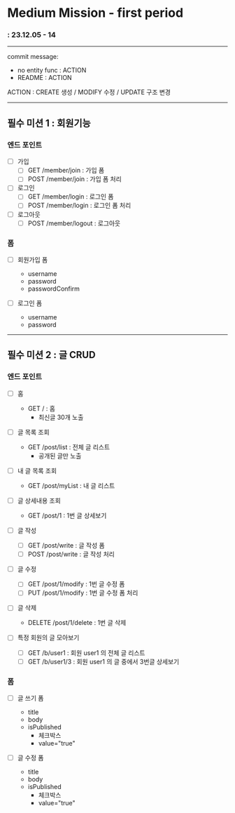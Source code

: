 # Medium Mission - first period
### : 23.12.05 - 14

-----

commit message:
- no entity func : ACTION
- README : ACTION

ACTION : CREATE 생성 / MODIFY 수정 / UPDATE 구조 변경

-----

## 필수 미션 1 : 회원기능
### 엔드 포인트

- [ ] 가입
  - [ ] GET /member/join : 가입 폼
  - [ ] POST /member/join : 가입 폼 처리

- [ ] 로그인
  - [ ] GET /member/login : 로그인 폼
  - [ ] POST /member/login : 로그인 폼 처리

- [ ] 로그아웃
  - [ ] POST /member/logout : 로그아웃

### 폼

- [ ] 회원가입 폼
  - username
  - password
  - passwordConfirm

- [ ] 로그인 폼
  - username
  - password

-----

## 필수 미션 2 : 글 CRUD
### 엔드 포인트

- [ ] 홈
  - GET / : 홈
    - 최신글 30개 노출

- [ ] 글 목록 조회
  - GET /post/list : 전체 글 리스트
    - 공개된 글만 노출

- [ ] 내 글 목록 조회
  - GET /post/myList : 내 글 리스트

- [ ] 글 상세내용 조회
    - GET /post/1 : 1번 글 상세보기

- [ ] 글 작성
  - [ ] GET /post/write : 글 작성 폼
  - [ ] POST /post/write : 글 작성 처리

- [ ] 글 수정
  - [ ] GET /post/1/modify : 1번 글 수정 폼
  - [ ] PUT /post/1/modify : 1번 글 수정 폼 처리

- [ ] 글 삭제
  - DELETE /post/1/delete : 1번 글 삭제

- [ ] 특정 회원의 글 모아보기
  - [ ] GET /b/user1 : 회원 user1 의 전체 글 리스트
  - [ ] GET /b/user1/3 : 회원 user1 의 글 중에서 3번글 상세보기

### 폼
- [ ] 글 쓰기 폼
    - title
    - body
    - isPublished
      - 체크박스
      - value="true"

- [ ] 글 수정 폼
  - title
  - body
  - isPublished
    - 체크박스
    - value="true"